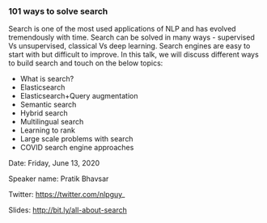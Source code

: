 ### 101 ways to solve search

Search is one of the most used applications of NLP and has evolved tremendously with time. Search can be solved in many ways - supervised Vs unsupervised, classical Vs deep learning. Search engines are easy to start with but difficult to improve. In this talk, we will discuss different ways to build search and touch on the below topics:
- What is search?
- Elasticsearch
- Elasticsearch+Query augmentation
- Semantic search
- Hybrid search
- Multilingual search
- Learning to rank
- Large scale problems with search
- COVID search engine approaches

Date: Friday, June 13, 2020

Speaker name: Pratik Bhavsar

Twitter: https://twitter.com/nlpguy_

Slides: http://bit.ly/all-about-search
